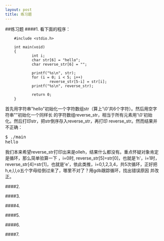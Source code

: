 ```yaml
---
layout: post
title: 练习题
---
```

##练习题
####1.
看下面的程序：<br>

        #include <stdio.h>

        int main(void)
        {
                int i;
                char str[6] = "hello";
                char reverse_str[6] = "";

                printf("%s\n", str);
                for (i = 0; i < 5; i++)
                        reverse_str[5-i] = str[i];
                printf("%s\n", reverse_str);

                return 0;
        } 

首先用字符串"hello"初始化一个字符数组str（算上'\0'共6个字符）。然后用空字符串""初始化一个同样长
的字符数组reverse_str，相当于所有元素用'\0'初始化。然后打印str，把str倒序存入reverse_str，再打印
reverse_str。然而结果并不正确：

<pre class='terminal bootcamp'>
<span class='codeline'>$ ./main</span>
<span class='bash-output'>hello</span>
</pre>
我们本来希望reverse_str打印出来是olleh，结果什么都没有。重点怀疑对象肯定是循环，那么简单验算一下
，i=0时, reverse_str[5]=str[0]，也就是'h'，i=1时，reverse_str[4]=str[1]，也就是'e'，依此类推，i=0,1,2,3,4，共5次循环，正好把h,e,l,l,o五个字母给倒过来了，哪里不对了？用gdb跟踪循环，找出错误原因
并改正。

####2.

####3.

####4.

####5.

####6.

####7.

